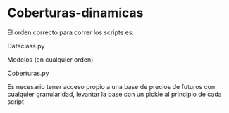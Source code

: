 # Coberturas-dinamicas


El orden correcto para correr los scripts es:

Dataclass.py

Modelos (en cualquier orden)

Coberturas.py

Es necesario tener acceso propio a una base de precios de futuros con cualquier granularidad, levantar la base con un pickle al principio de cada script
